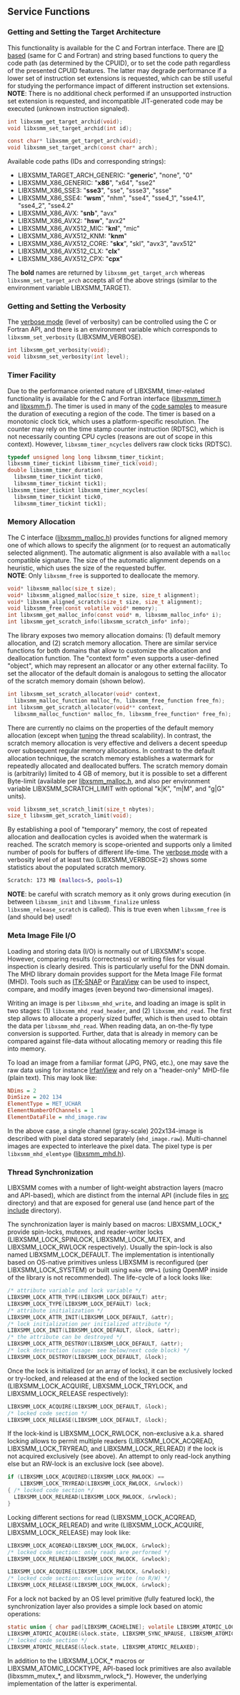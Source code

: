 ## Service Functions

### Getting and Setting the Target Architecture

This functionality is available for the C and Fortran interface. There are [ID based](https://github.com/hfp/libxsmm/blob/master/include/libxsmm_cpuid.h#L47) (same for C and Fortran) and string based functions to query the code path (as determined by the CPUID), or to set the code path regardless of the presented CPUID features. The latter may degrade performance if a lower set of instruction set extensions is requested, which can be still useful for studying the performance impact of different instruction set extensions.  
**NOTE**: There is no additional check performed if an unsupported instruction set extension is requested, and incompatible JIT-generated code may be executed (unknown instruction signaled).

```C
int libxsmm_get_target_archid(void);
void libxsmm_set_target_archid(int id);

const char* libxsmm_get_target_arch(void);
void libxsmm_set_target_arch(const char* arch);
```

Available code paths (IDs and corresponding strings):

* LIBXSMM_TARGET_ARCH_GENERIC: "**generic**", "none", "0"
* LIBXSMM_X86_GENERIC: "**x86**", "x64", "sse2"
* LIBXSMM_X86_SSE3: "**sse3**", "sse", "ssse3", "ssse"
* LIBXSMM_X86_SSE4: "**wsm**", "nhm", "sse4", "sse4_1", "sse4.1", "sse4_2", "sse4.2"
* LIBXSMM_X86_AVX: "**snb**", "avx"
* LIBXSMM_X86_AVX2: "**hsw**", "avx2"
* LIBXSMM_X86_AVX512_MIC: "**knl**", "mic"
* LIBXSMM_X86_AVX512_KNM: "**knm**"
* LIBXSMM_X86_AVX512_CORE: "**skx**", "skl", "avx3", "avx512"
* LIBXSMM_X86_AVX512_CLX: "**clx**"
* LIBXSMM_X86_AVX512_CPX: "**cpx**"

The **bold** names are returned by `libxsmm_get_target_arch` whereas `libxsmm_set_target_arch` accepts all of the above strings (similar to the environment variable LIBXSMM_TARGET).

### Getting and Setting the Verbosity

The [verbose mode](index.md#verbose-mode) (level of verbosity) can be controlled using the C or Fortran API, and there is an environment variable which corresponds to `libxsmm_set_verbosity` (LIBXSMM_VERBOSE).

```C
int libxsmm_get_verbosity(void);
void libxsmm_set_verbosity(int level);
```

### Timer Facility

Due to the performance oriented nature of LIBXSMM, timer-related functionality is available for the C and Fortran interface ([libxsmm_timer.h](https://github.com/hfp/libxsmm/blob/master/include/libxsmm_timer.h#L37) and [libxsmm.f](https://github.com/hfp/libxsmm/blob/master/src/template/libxsmm.f#L32)). The timer is used in many of the [code samples](https://github.com/hfp/libxsmm/tree/master/samples) to measure the duration of executing a region of the code. The timer is based on a monotonic clock tick, which uses a platform-specific resolution. The counter may rely on the time stamp counter instruction (RDTSC), which is not necessarily counting CPU cycles (reasons are out of scope in this context). However, `libxsmm_timer_ncycles` delivers raw clock ticks (RDTSC).

```C
typedef unsigned long long libxsmm_timer_tickint;
libxsmm_timer_tickint libxsmm_timer_tick(void);
double libxsmm_timer_duration(
  libxsmm_timer_tickint tick0,
  libxsmm_timer_tickint tick1);
libxsmm_timer_tickint libxsmm_timer_ncycles(
  libxsmm_timer_tickint tick0,
  libxsmm_timer_tickint tick1);
```

### Memory Allocation

The C interface ([libxsmm_malloc.h](https://github.com/hfp/libxsmm/blob/master/include/libxsmm_malloc.h#L37)) provides functions for aligned memory one of which allows to specify the alignment (or to request an automatically selected alignment). The automatic alignment is also available with a `malloc` compatible signature. The size of the automatic alignment depends on a heuristic, which uses the size of the requested buffer.  
**NOTE**: Only `libxsmm_free` is supported to deallocate the memory.

```C
void* libxsmm_malloc(size_t size);
void* libxsmm_aligned_malloc(size_t size, size_t alignment);
void* libxsmm_aligned_scratch(size_t size, size_t alignment);
void libxsmm_free(const volatile void* memory);
int libxsmm_get_malloc_info(const void* m, libxsmm_malloc_info* i);
int libxsmm_get_scratch_info(libxsmm_scratch_info* info);
```

The library exposes two memory allocation domains: (1)&#160;default memory allocation, and (2)&#160;scratch memory allocation. There are similar service functions for both domains that allow to customize the allocation and deallocation function. The "context form" even supports a user-defined "object", which may represent an allocator or any other external facility. To set the allocator of the default domain is analogous to setting the allocator of the scratch memory domain (shown below).

```C
int libxsmm_set_scratch_allocator(void* context,
  libxsmm_malloc_function malloc_fn, libxsmm_free_function free_fn);
int libxsmm_get_scratch_allocator(void** context,
  libxsmm_malloc_function* malloc_fn, libxsmm_free_function* free_fn);
```

There are currently no claims on the properties of the default memory allocation (except when [tuning](libxsmm_tune.md#scalable_malloc) the thread scalability). In contrast, the scratch memory allocation is very effective and delivers a decent speedup over subsequent regular memory allocations. In contrast to the default allocation technique, the scratch memory establishes a watermark for repeatedly allocated and deallocated buffers. The scratch memory domain is (arbitrarily) limited to 4&#160;GB of memory, but it is possible to set a different Byte-limit (available per [libxsmm_malloc.h](https://github.com/hfp/libxsmm/blob/master/include/libxsmm_malloc.h#L37), and also per environment variable LIBXSMM_SCRATCH_LIMIT with optional "k|K", "m|M", and "g|G" units).

```C
void libxsmm_set_scratch_limit(size_t nbytes);
size_t libxsmm_get_scratch_limit(void);
```

By establishing a pool of "temporary" memory, the cost of repeated allocation and deallocation cycles is avoided when the watermark is reached. The scratch memory is scope-oriented and supports only a limited number of pools for buffers of different life-time. The [verbose mode](index.md#verbose-mode) with a verbosity level of at least two (LIBXSMM_VERBOSE=2) shows some statistics about the populated scratch memory.

```bash
Scratch: 173 MB (mallocs=5, pools=1)
```

**NOTE**: be careful with scratch memory as it only grows during execution (in between `libxsmm_init` and `libxsmm_finalize` unless `libxsmm_release_scratch` is called). This is true even when `libxsmm_free` is (and should be) used!

### Meta Image File I/O

Loading and storing data (I/O) is normally out of LIBXSMM's scope. However, comparing results (correctness) or writing files for visual inspection is clearly desired. This is particularly useful for the DNN domain. The MHD library domain provides support for the Meta Image File format (MHD). Tools such as [ITK-SNAP](http://itksnap.org/) or [ParaView](https://www.paraview.org/) can be used to inspect, compare, and modify images (even beyond two-dimensional images).

Writing an image is per `libxsmm_mhd_write`, and loading an image is split in two stages: (1)&#160;`libxsmm_mhd_read_header`, and (2)&#160;`libxsmm_mhd_read`. The first step allows to allocate a properly sized buffer, which is then used to obtain the data per `libxsmm_mhd_read`. When reading data, an on-the-fly type conversion is supported. Further, data that is already in memory can be compared against file-data without allocating memory or reading this file into memory.

To load an image from a familiar format (JPG, PNG, etc.), one may save the raw data using for instance [IrfanView](http://www.irfanview.com/) and rely on a "header-only" MHD-file (plain text). This may look like:

```ini
NDims = 2
DimSize = 202 134
ElementType = MET_UCHAR
ElementNumberOfChannels = 1
ElementDataFile = mhd_image.raw
```

In the above case, a single channel (gray-scale) 202x134-image is described with pixel data stored separately (`mhd_image.raw`). Multi-channel images are expected to interleave the pixel data. The pixel type is per `libxsmm_mhd_elemtype` ([libxsmm_mhd.h](https://github.com/hfp/libxsmm/blob/master/include/libxsmm_mhd.h#L38)).

### Thread Synchronization

LIBXSMM comes with a number of light-weight abstraction layers (macro and API-based), which are distinct from the internal API (include files in [src](https://github.com/hfp/libxsmm/tree/master/src) directory) and that are exposed for general use (and hence part of the [include](https://github.com/hfp/libxsmm/tree/master/include) directory).

The synchronization layer is mainly based on macros: LIBXSMM_LOCK_\* provide spin-locks, mutexes, and reader-writer locks (LIBXSMM_LOCK_SPINLOCK, LIBXSMM_LOCK_MUTEX, and LIBXSMM_LOCK_RWLOCK respectively). Usually the spin-lock is also named LIBXSMM_LOCK_DEFAULT. The implementation is intentionally based on OS-native primitives unless LIBXSMM is reconfigured (per LIBXSMM_LOCK_SYSTEM) or built using `make OMP=1` (using OpenMP inside of the library is not recommended). The life-cycle of a lock looks like:

```C
/* attribute variable and lock variable */
LIBXSMM_LOCK_ATTR_TYPE(LIBXSMM_LOCK_DEFAULT) attr;
LIBXSMM_LOCK_TYPE(LIBXSMM_LOCK_DEFAULT) lock;
/* attribute initialization */
LIBXSMM_LOCK_ATTR_INIT(LIBXSMM_LOCK_DEFAULT, &attr);
/* lock initialization per initialized attribute */
LIBXSMM_LOCK_INIT(LIBXSMM_LOCK_DEFAULT, &lock, &attr);
/* the attribute can be destroyed */
LIBXSMM_LOCK_ATTR_DESTROY(LIBXSMM_LOCK_DEFAULT, &attr);
/* lock destruction (usage: see below/next code block) */
LIBXSMM_LOCK_DESTROY(LIBXSMM_LOCK_DEFAULT, &lock);
```

Once the lock is initialized (or an array of locks), it can be exclusively locked or try-locked, and released at the end of the locked section (LIBXSMM_LOCK_ACQUIRE, LIBXSMM_LOCK_TRYLOCK, and LIBXSMM_LOCK_RELEASE respectively):

```C
LIBXSMM_LOCK_ACQUIRE(LIBXSMM_LOCK_DEFAULT, &lock);
/* locked code section */
LIBXSMM_LOCK_RELEASE(LIBXSMM_LOCK_DEFAULT, &lock);
```

If the lock-kind is LIBXSMM_LOCK_RWLOCK, non-exclusive a.k.a. shared locking allows to permit multiple readers (LIBXSMM_LOCK_ACQREAD, LIBXSMM_LOCK_TRYREAD, and LIBXSMM_LOCK_RELREAD) if the lock is not acquired exclusively (see above). An attempt to only read-lock anything else but an RW-lock is an exclusive lock (see above).

```C
if (LIBXSMM_LOCK_ACQUIRED(LIBXSMM_LOCK_RWLOCK) ==
    LIBXSMM_LOCK_TRYREAD(LIBXSMM_LOCK_RWLOCK, &rwlock))
{ /* locked code section */
  LIBXSMM_LOCK_RELREAD(LIBXSMM_LOCK_RWLOCK, &rwlock);
}
```

Locking different sections for read (LIBXSMM_LOCK_ACQREAD, LIBXSMM_LOCK_RELREAD) and write (LIBXSMM_LOCK_ACQUIRE, LIBXSMM_LOCK_RELEASE) may look like:

```C
LIBXSMM_LOCK_ACQREAD(LIBXSMM_LOCK_RWLOCK, &rwlock);
/* locked code section: only reads are performed */
LIBXSMM_LOCK_RELREAD(LIBXSMM_LOCK_RWLOCK, &rwlock);

LIBXSMM_LOCK_ACQUIRE(LIBXSMM_LOCK_RWLOCK, &rwlock);
/* locked code section: exclusive write (no R/W) */
LIBXSMM_LOCK_RELEASE(LIBXSMM_LOCK_RWLOCK, &rwlock);
```

For a lock not backed by an OS level primitive (fully featured lock), the synchronization layer also provides a simple lock based on atomic operations:

```C
static union { char pad[LIBXSMM_CACHELINE]; volatile LIBXSMM_ATOMIC_LOCKTYPE state; } lock;
LIBXSMM_ATOMIC_ACQUIRE(&lock.state, LIBXSMM_SYNC_NPAUSE, LIBXSMM_ATOMIC_RELAXED);
/* locked code section */
LIBXSMM_ATOMIC_RELEASE(&lock.state, LIBXSMM_ATOMIC_RELAXED);
```

In addition to the LIBXSMM_LOCK_\* macros or LIBXSMM_ATOMIC_LOCKTYPE, API-based lock primitives are also available (libxsmm_mutex_\*, and libxsmm_rwlock_\*). However, the underlying implementation of the latter is experimental.

